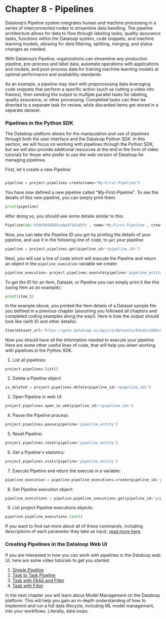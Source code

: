 # Chapter 8 - Pipelines

Dataloop’s Pipeline system integrates human and machine processing in a series of interconnected nodes to streamline data handling. The pipeline architecture allows for data to flow through labeling tasks, quality assurance tasks, functions within the Dataloop system, code snippets, and machine learning models, allowing for data filtering, splitting, merging, and status changes as needed.

With Dataloop’s Pipeline, organizations can streamline any production pipeline, pre-process and label data, automate operations with applications and models, and post-process data for training machine learning models at optimal performance and availability standards.

As an example, a pipeline may start with preprocessing data leveraging code snippets that perform a specific action (such as cutting a video into frames), then sending the output to multiple parallel tasks for labeling, quality assurance, or other processing. Completed tasks can then be directed to a separate task for review, while discarded items get stored in a separate dataset.

### Pipelines in the Python SDK

The Dataloop platform allows for the manipulation and use of pipelines through both the user interface and the Dataloop Python SDK. In this section, we will focus on working with pipelines through the Python SDK, but we will also provide additional resources at the end in the form of video tutorials for those who prefer to use the web version of Dataloop for managing pipelines.

First, let's create a new Pipeline:

```python

pipeline = project.pipelines.create(name='My-First-Pipeline')

```

You have now defined a new pipeline called "My-First-Pipeline". To see the details of this new pipeline, you can simply print them:

```python
print(pipeline)
```

After doing so, you should see some details similar to this:

```python
Pipeline(id='63d93916845ca8a3f161d5fc', name='My-First-Pipeline', creator='email@gmail.com', org_id='8c8387a3-e771-4d2b-ad77-6a30294dbd01', connections=[], settings=<dtlpy.entities.pipeline.PipelineSettings object at 0x000002BB46FD36D0>, status='Created', created_at='2023-01-31T15:51:50.837Z', start_nodes=[], project_id='764803e6-af9b-4dde-8141-fea54231fb54', composition_id='63d93916845ca883da61d5fd', url='https://gate.dataloop.ai/api/v1/pipelines/63d93916845ca8a3f161d5fc', preview=None, description=None, revisions=None)
```

Now, you can take the Pipeline ID you got by printing the details of your pipeline, and use it in the following line of code, to `get` your pipeline:

```python
pipeline = project.pipelines.get(pipeline_id='<pipeline_id>')
```

Next, you will use a line of code which will execute the Pipeline and return an object in the `pipeline_execution` variable we create:

```python
pipeline_execution= project.pipelines.execute(pipeline='pipeline_entity', execution_input= {'item': 'item_id'} )
```

To get the ID for an Item, Dataset, or Pipeline you can simply print it like this (using Item as an example):

```python
print(item_1)
```

In the example above, you printed the Item details of a Dataset sample file you defined in a previous chapter (assuming you followed all chapters and completed coding examples along the way0. Here is how the output should look like (with ID and other details):

```python
Item(dataset_url='https://gate.dataloop.ai/api/v1/datasets/63cebc185bc9dbe3ed851dbe', created_at='2023-01-23T17:04:15.000Z', dataset_id='63cebc185bc9dbe3ed851dbe', filename='/test1.jpg', name='test1.jpg', type='file', id='63cebe0f6f60196b004423d9', spec=None, creator='myfuncont@gmail.com', _description=None, annotations_count=3)
```

Now you should have all the information needed to execute your pipeline. Here are some other useful lines of code, that will help you when working with pipelines in the Python SDK.

1. List all pipelines:&#x20;

`project.pipelines.list()`

2. Delete a Pipeline object:

```python
is_deleted = project.pipelines.delete(pipeline_id='<pipeline_id>')
```

2. Open Pipeline in web UI:

```python
project.pipelines.open_in_web(pipeline_id='<pipeline_id>')
```

4. Pause the Pipeline process:

```python
project.pipelines.pause(pipeline='pipeline_entity')
```

5. Reset Pipeline:

```python
project.pipelines.reset(pipeline='pipeline_entity')
```

6. Get a Pipeline's statistics:

```python
project.pipelines.stats(pipeline='pipeline_entity')
```

7. Execute Pipeline and return the execute in a variable:

```python
pipeline_execution = pipeline.pipeline_executions.create(pipeline_id='pipeline_id', execution_input={'item': 'item_id'})
```

8. Get Pipeline execution object:

```python
pipeline_executions = pipeline.pipeline_executions.get(pipeline_id='pipeline_id')
```

9. List project Pipeline executions objects:

```python
pipeline.pipeline_executions.list()
```

If you want to find out more about all of these commands, including descriptions of each parameter they take as input, [read more here](https://dlportal-demo.redoc.ly/resources/dtlpy/dl/).

### Creating Pipelines in the Dataloop Web UI

If you are interested in how you can work with pipelines in the Dataloop web UI, here are some video tutorials to get you started:

1. [Simple Pipeline](https://app.guidde.co/share/playbooks/p88yeiCCZYPJ5De92KRhNz?origin=jMK1qNxyBfeCaSgiUvBzFi9AfJb2)
2. [Task to Task Pipeline](https://app.guidde.co/share/playbooks/d4VKpz2wXkEfC3b8KtScoj?origin=jMK1qNxyBfeCaSgiUvBzFi9AfJb2)
3. [Task with FAAS and Filter](https://app.guidde.co/share/playbooks/uhQbzYGjMZjQoAWGMzcM3r?origin=jMK1qNxyBfeCaSgiUvBzFi9AfJb2)
4. [Task with Filter](https://app.guidde.co/share/playbooks/f94hGsB1CoURVjVUhD354B?origin=jMK1qNxyBfeCaSgiUvBzFi9AfJb2)

In the next chapter you will learn about Model Management on the Dataloop platform.  This will help you gain an in-depth understanding of how to implement and run a full data lifecycle, including ML model management, into your workflows.  Literally, data loops.
